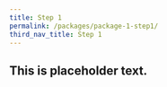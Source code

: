 ```yaml
---
title: Step 1
permalink: /packages/package-1-step1/
third_nav_title: Step 1
---
```



## This is placeholder text.
